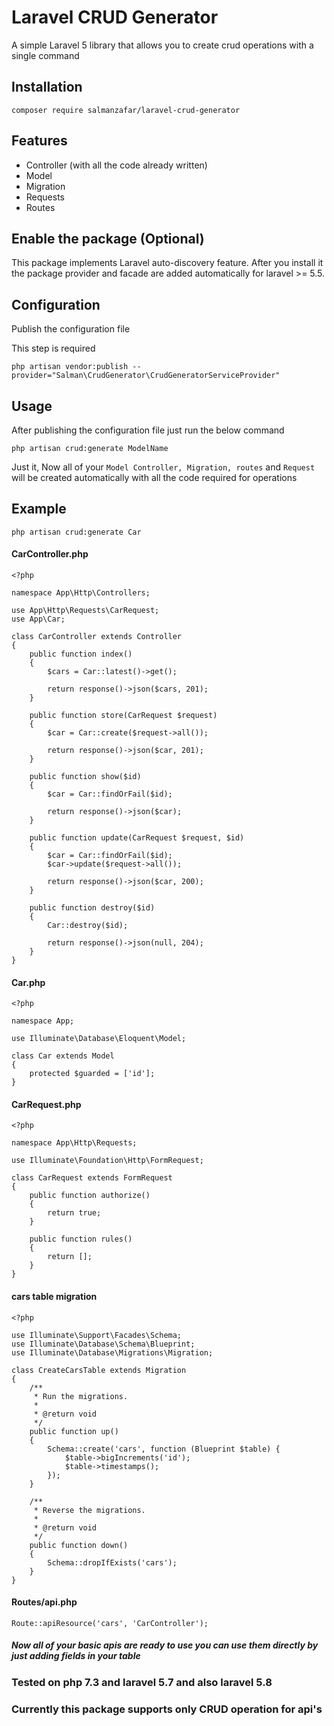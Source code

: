 # Laravel CRUD Generator

A simple Laravel 5 library that allows you to create crud operations with a single command

## Installation
```
composer require salmanzafar/laravel-crud-generator
```
## Features

* Controller (with all the code already written)
* Model
* Migration
* Requests
* Routes

## Enable the package (Optional)
This package implements Laravel auto-discovery feature. After you install it the package provider and facade are added automatically for laravel >= 5.5.

## Configuration
Publish the configuration file

This step is required

```
php artisan vendor:publish --provider="Salman\CrudGenerator\CrudGeneratorServiceProvider"
```

## Usage

After publishing the configuration file just run the below command

```
php artisan crud:generate ModelName
```

Just it, Now all of your `Model Controller, Migration, routes` and `Request` will be created automatically with all the code required for operations

## Example

```angular2
php artisan crud:generate Car
```
#### CarController.php
```angular2
<?php

namespace App\Http\Controllers;

use App\Http\Requests\CarRequest;
use App\Car;

class CarController extends Controller
{
    public function index()
    {
        $cars = Car::latest()->get();

        return response()->json($cars, 201);
    }

    public function store(CarRequest $request)
    {
        $car = Car::create($request->all());

        return response()->json($car, 201);
    }

    public function show($id)
    {
        $car = Car::findOrFail($id);

        return response()->json($car);
    }

    public function update(CarRequest $request, $id)
    {
        $car = Car::findOrFail($id);
        $car->update($request->all());

        return response()->json($car, 200);
    }

    public function destroy($id)
    {
        Car::destroy($id);

        return response()->json(null, 204);
    }
}
```

#### Car.php
```angular2
<?php

namespace App;

use Illuminate\Database\Eloquent\Model;

class Car extends Model
{
    protected $guarded = ['id'];
}
```

#### CarRequest.php
```angular2
<?php

namespace App\Http\Requests;

use Illuminate\Foundation\Http\FormRequest;

class CarRequest extends FormRequest
{
    public function authorize()
    {
        return true;
    }

    public function rules()
    {
        return [];
    }
}
```

#### cars table migration
```angular2
<?php

use Illuminate\Support\Facades\Schema;
use Illuminate\Database\Schema\Blueprint;
use Illuminate\Database\Migrations\Migration;

class CreateCarsTable extends Migration
{
    /**
     * Run the migrations.
     *
     * @return void
     */
    public function up()
    {
        Schema::create('cars', function (Blueprint $table) {
            $table->bigIncrements('id');
            $table->timestamps();
        });
    }

    /**
     * Reverse the migrations.
     *
     * @return void
     */
    public function down()
    {
        Schema::dropIfExists('cars');
    }
}
``` 

#### Routes/api.php
```angular2
Route::apiResource('cars', 'CarController'); 
```

##### Now all of your basic apis are ready to use you can use them directly by just adding fields in your table

### Tested on php 7.3 and laravel 5.7 and also laravel 5.8

### Currently this package supports only CRUD operation for api's 
